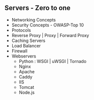 ## Servers - Zero to one

- Networking Concepts
- Security Concepts - OWASP-Top 10
- Protocols
- Reverse Proxy | Proxy | Forward Proxy
- Caching Servers
- Load Balancer
- Firewall
- Webservers
  - Python : WSGI | uWSGI | Tornado
  - Nginx
  - Apache
  - Caddy
  - IIS
  - Tomcat
  - Node.js